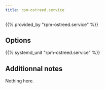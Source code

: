 ```yaml
---
title: rpm-ostreed.service
---
```


{{% provided_by "rpm-ostreed.service" %}}

## Options

{{% systemd_unit "rpm-ostreed.service" %}}

## Additionnal notes

Nothing here.